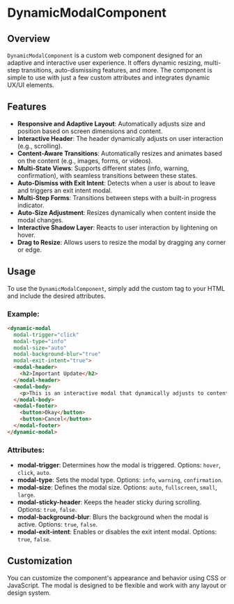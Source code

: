 # DynamicModalComponent

## Overview
`DynamicModalComponent` is a custom web component designed for an adaptive and interactive user experience. It offers dynamic resizing, multi-step transitions, auto-dismissing features, and more. The component is simple to use with just a few custom attributes and integrates dynamic UX/UI elements.

## Features
- **Responsive and Adaptive Layout**: Automatically adjusts size and position based on screen dimensions and content.
- **Interactive Header**: The header dynamically adjusts on user interaction (e.g., scrolling).
- **Content-Aware Transitions**: Automatically resizes and animates based on the content (e.g., images, forms, or videos).
- **Multi-State Views**: Supports different states (info, warning, confirmation), with seamless transitions between these states.
- **Auto-Dismiss with Exit Intent**: Detects when a user is about to leave and triggers an exit intent modal.
- **Multi-Step Forms**: Transitions between steps with a built-in progress indicator.
- **Auto-Size Adjustment**: Resizes dynamically when content inside the modal changes.
- **Interactive Shadow Layer**: Reacts to user interaction by lightening on hover.
- **Drag to Resize**: Allows users to resize the modal by dragging any corner or edge.

## Usage
To use the `DynamicModalComponent`, simply add the custom tag to your HTML and include the desired attributes.

### Example:
```html
<dynamic-modal
  modal-trigger="click"
  modal-type="info"
  modal-size="auto"
  modal-background-blur="true"
  modal-exit-intent="true">
  <modal-header>
    <h2>Important Update</h2>
  </modal-header>
  <modal-body>
    <p>This is an interactive modal that dynamically adjusts to content and screen size.</p>
  </modal-body>
  <modal-footer>
    <button>Okay</button>
    <button>Cancel</button>
  </modal-footer>
</dynamic-modal>
```

### Attributes:

- **modal-trigger**: Determines how the modal is triggered. Options: `hover`, `click`, `auto`.
- **modal-type**: Sets the modal type. Options: `info`, `warning`, `confirmation`.
- **modal-size**: Defines the modal size. Options: `auto`, `fullscreen`, `small`, `large`.
- **modal-sticky-header**: Keeps the header sticky during scrolling. Options: `true`, `false`.
- **modal-background-blur**: Blurs the background when the modal is active. Options: `true`, `false`.
- **modal-exit-intent**: Enables or disables the exit intent modal. Options: `true`, `false`.

## Customization
You can customize the component's appearance and behavior using CSS or JavaScript. The modal is designed to be flexible and work with any layout or design system.